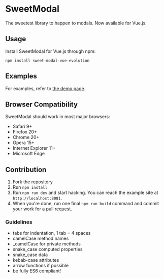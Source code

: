 # SweetModal

The sweetest library to happen to modals.
Now available for Vue.js.

## Usage

Install SweetModal for Vue.js through npm:

```
npm install sweet-modal-vue-evolution
```

## Examples

For examples, refer to [the demo page](https://albertotorre.github.io/sweet-modal-vue-evolution/).

## Browser Compatibility

SweetModal should work in most major browsers:

- Safari 9+
- Firefox 20+
- Chrome 20+
- Opera 15+
- Internet Explorer 11+
- Microsoft Edge

## Contribution

1. Fork the repository
2. Run `npm install`
3. Run `npm run dev` and start hacking. You can reach the example site at `http://localhost:8081`.
4. When you're done, run one final `npm run build` command and commit your work for a pull request.

### Guidelines

- tabs for indentation, 1 tab = 4 spaces
- camelCase method names
- _camelCase for private methods
- snake_case computed properties
- snake_case data
- kebab-case attributes
- arrow functions if possible
- be fully ES6 compliant!
